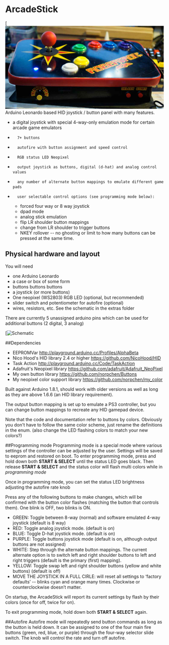 # ArcadeStick
[![ArcadeStick Finished Photo](https://github.com/norpchen/ArcadeStick/blob/master/Extras/photo%20of%20finished%20ArcadeStick.jpg)
Arduino Leonardo based HID joystick / button panel with many features.
*	a digital joystick with special 4-way-only emulation mode for certain arcade game emulators
*		7+ buttons
*		autofire with button assignment and speed control
*		RGB status LED Neopixel
*		output joystick as buttons, digital (d-hat) and analog control values 
*		any number of alternate button mappings to emulate different game pads
*		user selectable control options (see programming mode below):
	* forced four way or 8 way joystick	
	* dpad mode
	* analog stick emulation
	* flip LR shoulder button mappings
	* change from LR shoulder to trigger buttons
	* NKEY rollover -- no ghosting or limit to how many buttons can be pressed at the same time.

## Physical hardware and layout
You will need 
* one Arduino Leonardo 
* a case or box of some form
* buttons buttons buttons
* a joystick (or more buttons)
* One neopixel (WS2803) RGB LED (optional, but recommended)
* slider switch and potentiometer for autofire (optional)
* wires, resistors, etc. See the schematic in the extras folder

There are currently 5 unassigned arduino pins which can be used for additional buttons (2 digital, 3 analog)


[![Schematic](https://github.com/norpchen/ArcadeStick/blob/master/Extras/schematic.png)


##Dependencies
* 	EEPROMVar http://playground.arduino.cc/Profiles/AlphaBeta 
* 	Nico Hood's HID library 2.4 or higher https://github.com/NicoHood/HID
* 	Task Action http://playground.arduino.cc/Code/TaskAction
*	Adafruit's Neopixel library https://github.com/adafruit/Adafruit_NeoPixel
*	My own button library https://github.com/norpchen/Buttons
*	My neopixel color support library https://github.com/norpchen/my_color

Built against Arduino 1.8.1, should work with older versions as well as long as they are above 1.6.6 (an HID library requirement). 

The output button mapping is set up to emulate a PS3 controller, but you can change button mappings to recreate any HID gamepad device.

Note that the code and documentation refer to buttons by colors. Obviously you don't have to follow the same color scheme, just rename the definitions in the enum. (also change the LED flashing colors to match your new colors?)

##Programming mode
Programming mode is a special mode where various settings of the controller can be adjusted by the user. Settings will be saved to eeprom and restored on boot.
To enter programming mode, press and hold down both **START & SELECT** until the status LED goes black. Then release **START & SELECT** and the status color will flash multi colors while in _programming mode_ 

Once in programming mode, you can set the status LED brightness adjusting the autofire rate knob

Press any of the following buttons to make changes, which will be confirmed with the button color flashes (matching the button that controls them).  One blink is OFF, two blinks is ON.
*	GREEN:  Toggle between 8-way (normal) and software emulated 4-way joystick (default is 8 way)
*	RED: 	Toggle analog joystick mode.  (default is on)
*	BLUE: 	Toggle D-hat joystick mode.  (default is on)
*	PURPLE: Toggle buttons joystick mode (default is on, although output buttons are not assigned)
*	WHITE: Step through the alternate button mappings.  The current alternate option is to switch left and right shoulder buttons to left and right triggers (default is the primary (first) mapping). 
*	YELLOW: Toggle swap left and right shoulder buttons (yellow and white buttons) (default is off) 
*	MOVE THE JOYSTICK IN A FULL CIRLE: will reset all settings to ‘factory defaults’  -- blinks cyan and orange many times.  Clockwise or counterclockwise doesn’t matter.

On startup, the ArcadeStick will report its current settings by flash by their colors (once for off, twice for on).

To exit programming mode, hold down both **START & SELECT** again.

##Autofire
Autofire mode will repeatedly send button commands as long as the button is held down. It can be assigned to one of the four main fire buttons (green, red, blue, or purple) through the four-way selector slide switch.  The knob will control the rate and turn off autofire.
